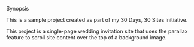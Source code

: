 Synopsis

This is a sample project created as part of my 30 Days, 30 Sites initiative. 

This project is a single-page wedding invitation site that uses the parallax feature to scroll site content over the top of a background image. 